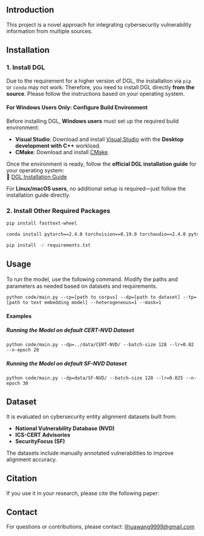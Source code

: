 

## Introduction

This project  is a novel approach for integrating cybersecurity vulnerability information from multiple sources.   



## Installation



### **1. Install DGL**

Due to the requirement for a higher version of DGL, the installation via `pip` or `conda` may not work. Therefore, you need to install DGL directly **from the source**. Please follow the instructions based on your operating system.

#### **For Windows Users Only: Configure Build Environment**  

Before installing DGL, **Windows users** must set up the required build environment:

   - **Visual Studio**: Download and install [Visual Studio](https://visualstudio.microsoft.com/) with the **Desktop development with C++** workload.
   - **CMake**: Download and install [CMake](https://cmake.org/download/).

Once the environment is ready, follow the **official DGL installation guide** for your operating system:  
🔗 [DGL Installation Guide](https://www.dgl.ai/dgl_docs/en/2.4.x/install/index.html)

For **Linux/macOS users**, no additional setup is required—just follow the installation guide directly.

### **2. Install Other Required Packages**

```bash
pip install fasttext-wheel

conda install pytorch==2.4.0 torchvision==0.19.0 torchaudio==2.4.0 pytorch-cuda=12.1 -c pytorch -c nvidia

pip install -r requirements.txt
```



## Usage

To run the model, use the following command. Ｍodify the paths and parameters as needed based on  datasets and requirements.

```
python code/main.py --cp=[path to corpus] --dp=[path to dataset] --tp=[path to text embedding model] --heterogeneous=1 --mask=1
```

#### **Examples**

##### **Running the Model on default CERT-NVD Dataset**

```
python code/main.py --dp=../data/CERT-NVD/ --batch-size 128 --lr=0.02 --n-epoch 20
```

##### **Running the Model on default SF-NVD Dataset**

```
python code/main.py --dp=data/SF-NVD/ --batch-size 128 --lr=0.025 --n-epoch 30
```



## **Dataset**

It is evaluated on cybersecurity entity alignment datasets built from:

- **National Vulnerability Database (NVD)**
- **ICS-CERT Advisories**
- **SecurityFocus (SF)**

The datasets include manually annotated vulnerabilities to improve alignment accuracy.



## **Citation**

If you use it in your research, please cite the following paper:



## **Contact**

For questions or contributions, please contact: lihuawang9999@gmail.com

